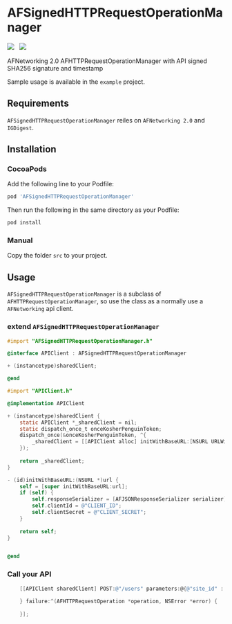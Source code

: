 # AFSignedHTTPRequestOperationManager

![](http://cocoapod-badges.herokuapp.com/v/AFSignedHTTPRequestOperationManager/badge.png) &nbsp; ![](http://cocoapod-badges.herokuapp.com/p/AFSignedHTTPRequestOperationManager/badge.png)


AFNetworking 2.0 AFHTTPRequestOperationManager with API signed SHA256 signature and timestamp

Sample usage is available in the `example` project.


## Requirements

`AFSignedHTTPRequestOperationManager` reiles on `AFNetworking 2.0` and `IGDigest`.

## Installation

### CocoaPods

Add the following line to your Podfile:

```ruby
pod 'AFSignedHTTPRequestOperationManager'
```

Then run the following in the same directory as your Podfile:
```ruby
pod install
```

### Manual

Copy the folder `src` to your project.

## Usage

`AFSignedHTTPRequestOperationManager` is a subclass of `AFHTTPRequestOperationManager`, so use the class as a normally use a `AFNetworking` api client.


### extend `AFSignedHTTPRequestOperationManager`

```objective-c
#import "AFSignedHTTPRequestOperationManager.h"

@interface APIClient : AFSignedHTTPRequestOperationManager

+ (instancetype)sharedClient;

@end
```

```objective-c
#import "APIClient.h"

@implementation APIClient

+ (instancetype)sharedClient {
    static APIClient *_sharedClient = nil;
    static dispatch_once_t onceKosherPenguinToken;
    dispatch_once(&onceKosherPenguinToken, ^{
        _sharedClient = [[APIClient alloc] initWithBaseURL:[NSURL URLWithString:@"http://www.example.com"]];
    });
    
    return _sharedClient;
}

- (id)initWithBaseURL:(NSURL *)url {
    self = [super initWithBaseURL:url];
    if (self) {
        self.responseSerializer = [AFJSONResponseSerializer serializer];
        self.clientId = @"CLIENT_ID";
        self.clientSecret = @"CLIENT_SECRET";
    }
    
    return self;
}


@end
```

### Call your API

```objective-c
    [[APIClient sharedClient] POST:@"/users" parameters:@{@"site_id" : @10} success:^(AFHTTPRequestOperation *operation, id responseObject) {
        
    } failure:^(AFHTTPRequestOperation *operation, NSError *error) {
        
    }];
```
